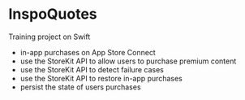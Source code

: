# InspoQuotes
Training project on Swift 

- in-app purchases on App Store Connect
- use the StoreKit API to allow users to purchase premium content
- use the StoreKit API to detect failure cases
- use the StoreKit API to restore in-app purchases
- persist the state of users purchases
